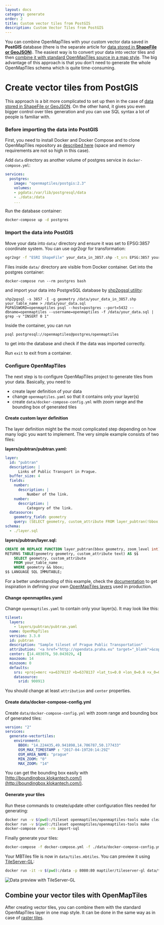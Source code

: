 ```yaml
---
layout: docs
category: generate
order: 2
title: Custom vector tiles from PostGIS
description: Custom Vector Tiles from PostGIS
---
```


You can combine OpenMapTiles with your custom vector data saved in **PostGIS** database (there is the separate article for [data stored in **ShapeFile or GeoJSON**](/docs/generate/custom-vector-from-shapefile-geojson/)). The easiest way is to convert your data into vector tiles and then [combine it with standard OpenMapTiles source in a map style](https://openmaptiles.org/docs/raster/custom-raster/#prepare-map-style). The big advantage of this approach is that you don't need to generate the whole OpenMapTiles schema which is quite time-consuming.


# Create vector tiles from PostGIS

This approach is a bit more complicated to set up then in the case of [data stored in ShapeFile or GeoJSON](/docs/generate/custom-vector-from-shapefile-geojson/). On the other hand, it gives you even bigger control over tiles generation and you can use SQL syntax a lot of people is familiar with.

### Before importing the data into PostGIS
First, you need to install Docker and Docker Compose and to clone OpenMapTiles repository as [described here](/docs/generate/generate-openmaptiles/) (space and memory requirements are not so high in this case).

Add `data` directory as another volume of postgres service in `docker-compose.yml`:
```yml
services:
  postgres:
    image: "openmaptiles/postgis:2.3"
    volumes:
    - pgdata:/var/lib/postgresql/data
    - ./data:/data
    ...
```

Run the database container:
```bash
docker-compose up -d postgres
```

### Import the data into PostGIS
Move your data into `data/` directory and ensure it was set to EPSG:3857 coordinate system. You can use ogr2ogr for transformation:
```bash
ogr2ogr -f "ESRI ShapeFile" your_data_in_3857.shp -t_srs EPSG:3857 your_data.shp
```

Files inside `data/` directory are visible from Docker container. Get into the postgres container:
```
docker-compose run --rm postgres bash
```

and import your data into PostgreSQL database by [shp2pgsql utility](http://postgis.net/docs/manual-2.3/using_postgis_dbmanagement.html#shp2pgsql_usage):
```
shp2pgsql -s 3857 -I -g geometry /data/your_data_in_3857.shp your_table_name > /data/your_data.sql
PGPASSWORD=openmaptiles psql --host=postgres --port=5432 --dbname=openmaptiles --username=openmaptiles -f /data/your_data.sql | grep -v "INSERT 0 1"
```

Inside the container, you can run
```bash
psql postgresql://openmaptiles@postgres/openmaptiles
```
to get into the database and check if the data was imported correctly.

Run `exit` to exit from a container.


### Configure OpenMapTiles

The next step is to configure OpenMapTiles project to generate tiles from your data. Basically, you need to
- create layer definition of your data
- change `openmaptiles.yaml` so that it contains only your layer(s)
- create `data/docker-compose-config.yml` with zoom range and the bounding box of generated tiles


#### Create custom layer definition
The layer definition might be the most complicated step depending on how many logic you want to implement. The very simple example consists of two files:

**layers/pubtran/pubtran.yaml:**
```yml
layer:
  id: "pubtran"
  description: |
      Links of Public Transport in Prague.
  buffer_size: 4
  fields:
    number:
      description: |
          Number of the link.
    number:
      description: |
          Category of the link.
  datasource:
    geometry_field: geometry
    query: (SELECT geometry, custom_attribute FROM layer_pubtran(!bbox!, z(!scale_denominator!))) AS t
schema:
  - ./layer.sql
```
**layers/pubtran/layer.sql:**
```sql
CREATE OR REPLACE FUNCTION layer_pubtran(bbox geometry, zoom_level int)
RETURNS TABLE(geometry geometry, custom_attribute text) AS $$
    SELECT geometry, custom_attribute
    FROM your_table_name
    WHERE geometry && bbox;
$$ LANGUAGE SQL IMMUTABLE;
```
For a better understanding of this example, check the [documentation](https://github.com/openmaptiles/openmaptiles-tools#define-your-own-layer) to get inspiration in defining your own [OpenMapTiles layers](https://github.com/openmaptiles/openmaptiles/tree/master/layers) used in production.

#### Change openmaptiles.yaml

Change `openmaptiles.yaml` to contain only your layer(s). It may look like this:
```yml
tileset:
  layers:
    - layers/pubtran/pubtran.yaml
  name: OpenMapTiles
  version: 3.3.0
  id: pubtran
  description: "Sample tileset of Prague Public Transportation"
  attribution: '<a href="http://opendata.praha.eu" target="_blank">&copy; OpenStreetMap contributors</a>'
  center: [14.403076, 50.043029, 4]
  maxzoom: 14
  minzoom: 0
  defaults:
    srs: +proj=merc +a=6378137 +b=6378137 +lat_ts=0.0 +lon_0=0.0 +x_0=0.0 +y_0=0.0 +k=1.0 +units=m +nadgrids=@null +wktext +no_defs +over
    datasource:
      srid: 900913
```
You should change at least `attribution` and `center` properties.

#### Create data/docker-compose-config.yml
Create `data/docker-compose-config.yml` with zoom range and bounding box of generated tiles:
```yml
version: "2"
services:
  generate-vectortiles:
    environment:
      BBOX: "14.224435,49.941898,14.706787,50.177433"
      OSM_MAX_TIMESTAMP : "2017-04-19T20:14:29Z"
      OSM_AREA_NAME: "prague"
      MIN_ZOOM: "0"
      MAX_ZOOM: "14"
```
You can get the bounding box easily with [http://boundingbox.klokantech.com/](http://boundingbox.klokantech.com/).

#### Generate your tiles

Run these commands to create/update other configuration files needed for generating:
```bash
docker run -v $(pwd):/tileset openmaptiles/openmaptiles-tools make clean
docker run -v $(pwd):/tileset openmaptiles/openmaptiles-tools make
docker-compose run --rm import-sql
```

Finally generate your tiles:
```bash
docker-compose -f docker-compose.yml -f ./data/docker-compose-config.yml  run --rm generate-vectortiles
```

Your MBTiles file is now in `data/tiles.mbtiles`. You can preview it using [TileServer-GL](/docs/host/tileserver-gl/):
```bash
docker run -it -v $(pwd):/data -p 8080:80 maptiler/tileserver-gl data/tiles.mbtiles
```
<img src='/img/custom-vector-tileserver-gl2.png' alt='Data preview with TileServer-GL' />


## Combine your vector tiles with OpenMapTiles
After creating vector tiles, you can combine them with the standard OpenMapTiles layer in one map style. It can be done in the same way as in case of [raster tiles](/docs/raster/custom-raster/#prepare-map-style).
